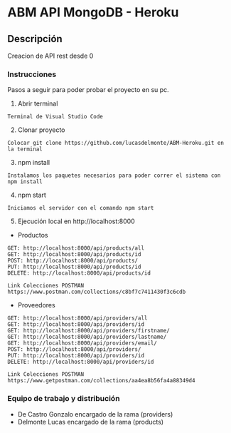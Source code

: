 # ABM API MongoDB - Heroku

## Descripción

Creacion de API rest desde 0

### Instrucciones

Pasos a seguir para poder probar el proyecto en su pc.

1. Abrir terminal

```
Terminal de Visual Studio Code
```

2. Clonar proyecto

```
Colocar git clone https://github.com/lucasdelmonte/ABM-Heroku.git en la terminal
```

3. npm install

```
Instalamos los paquetes necesarios para poder correr el sistema con npm install
```

4. npm start

```
Iniciamos el servidor con el comando npm start
```

5. Ejecución local en http://localhost:8000

- Productos

```
GET: http://localhost:8000/api/products/all
GET: http://localhost:8000/api/products/id
POST: http://localhost:8000/api/products/
PUT: http://localhost:8000/api/products/id
DELETE: http://localhost:8000/api/products/id

Link Colecciones POSTMAN https://www.postman.com/collections/c8bf7c7411430f3c6cdb
```

- Proveedores

```
GET: http://localhost:8000/api/providers/all
GET: http://localhost:8000/api/providers/id
GET: http://localhost:8000/api/providers/firstname/
GET: http://localhost:8000/api/providers/lastname/
GET: http://localhost:8000/api/providers/email/
POST: http://localhost:8000/api/providers/
PUT: http://localhost:8000/api/providers/id
DELETE: http://localhost:8000/api/providers/id

Link Colecciones POSTMAN https://www.getpostman.com/collections/aa4ea8b56fa4a88349d4

```

### Equipo de trabajo y distribución

- De Castro Gonzalo encargado de la rama (providers)
- Delmonte Lucas encargado de la rama (products)

```

```
